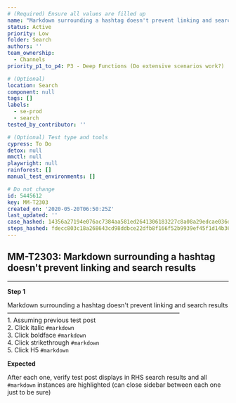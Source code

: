 ```yaml
---
# (Required) Ensure all values are filled up
name: "Markdown surrounding a hashtag doesn't prevent linking and search results"
status: Active
priority: Low
folder: Search
authors: ''
team_ownership:
  - Channels
priority_p1_to_p4: P3 - Deep Functions (Do extensive scenarios work?)

# (Optional)
location: Search
component: null
tags: []
labels:
  - se-prod
  - search
tested_by_contributor: ''

# (Optional) Test type and tools
cypress: To Do
detox: null
mmctl: null
playwright: null
rainforest: []
manual_test_environments: []

# Do not change
id: 5445612
key: MM-T2303
created_on: '2020-05-20T06:50:25Z'
last_updated: ''
case_hashed: 14356a27194e076ac7384aa581ed2641306183227c8a08a29edcae036db5ea6588b1aae5faa6244f5737eafba7155d0c
steps_hashed: fdecc803c18a268643cd98ddbce22dfb8f166f52b9939ef45f1d14b360be2f2ea3b272a7b54565afa1835e216d6912dd
---
```


<!-- (Auto-generated) Based on frontmatter's "key" and "name" -->

## MM-T2303: Markdown surrounding a hashtag doesn't prevent linking and search results

---

**Step 1**

Markdown surrounding a hashtag doesn't prevent linking and search results\
————————————————————————————\
1\. Assuming previous test post\
2\. Click italic `#markdown`\
3\. Click boldface `#markdown`\
4\. Click strikethrough `#markdown`\
5\. Click H5 `#markdown`

**Expected**

After each one, verify test post displays in RHS search results and all `#markdown` instances are highlighted (can close sidebar between each one just to be sure)
